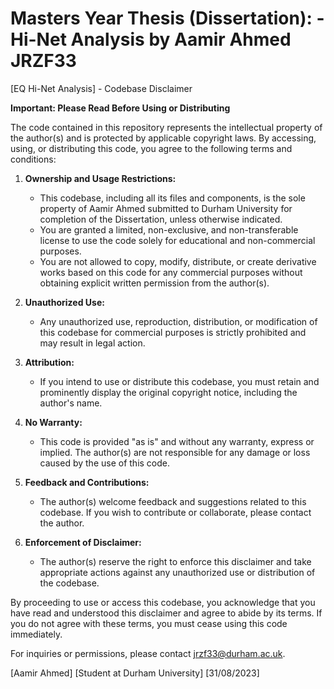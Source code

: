 # Masters Year Thesis (Dissertation): - Hi-Net Analysis by Aamir Ahmed JRZF33
[EQ Hi-Net Analysis] - Codebase Disclaimer

**Important: Please Read Before Using or Distributing**

The code contained in this repository represents the intellectual property of the author(s) and is protected by applicable copyright laws. By accessing, using, or distributing this code, you agree to the following terms and conditions:

1. **Ownership and Usage Restrictions:**
   - This codebase, including all its files and components, is the sole property of Aamir Ahmed submitted to Durham University for completion of the Dissertation, unless otherwise indicated.
   - You are granted a limited, non-exclusive, and non-transferable license to use the code solely for educational and non-commercial purposes.
   - You are not allowed to copy, modify, distribute, or create derivative works based on this code for any commercial purposes without obtaining explicit written permission from the author(s).

2. **Unauthorized Use:**
   - Any unauthorized use, reproduction, distribution, or modification of this codebase for commercial purposes is strictly prohibited and may result in legal action.

3. **Attribution:**
   - If you intend to use or distribute this codebase, you must retain and prominently display the original copyright notice, including the author's name.

4. **No Warranty:**
   - This code is provided "as is" and without any warranty, express or implied. The author(s) are not responsible for any damage or loss caused by the use of this code.

5. **Feedback and Contributions:**
   - The author(s) welcome feedback and suggestions related to this codebase. If you wish to contribute or collaborate, please contact the author.

6. **Enforcement of Disclaimer:**
   - The author(s) reserve the right to enforce this disclaimer and take appropriate actions against any unauthorized use or distribution of the codebase.

By proceeding to use or access this codebase, you acknowledge that you have read and understood this disclaimer and agree to abide by its terms. If you do not agree with these terms, you must cease using this code immediately.

For inquiries or permissions, please contact jrzf33@durham.ac.uk.

[Aamir Ahmed]
[Student at Durham University]
[31/08/2023]
